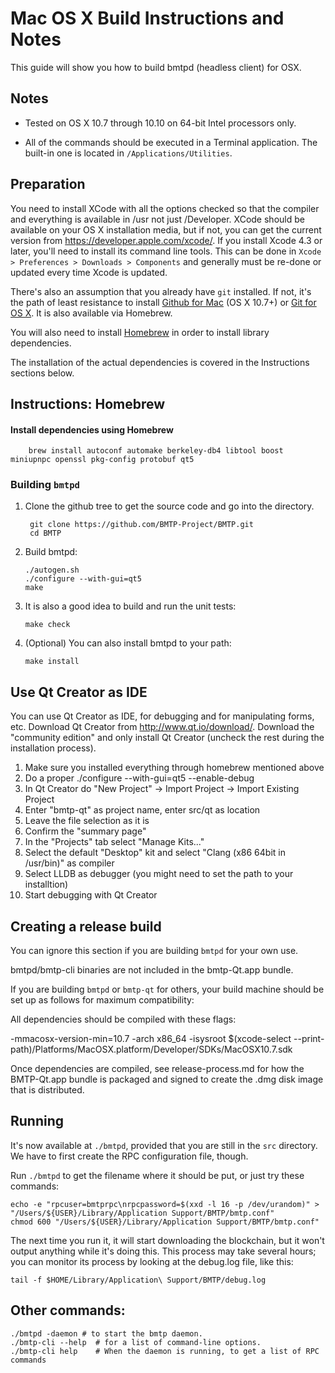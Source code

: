 Mac OS X Build Instructions and Notes
====================================
This guide will show you how to build bmtpd (headless client) for OSX.

Notes
-----

* Tested on OS X 10.7 through 10.10 on 64-bit Intel processors only.

* All of the commands should be executed in a Terminal application. The
built-in one is located in `/Applications/Utilities`.

Preparation
-----------

You need to install XCode with all the options checked so that the compiler
and everything is available in /usr not just /Developer. XCode should be
available on your OS X installation media, but if not, you can get the
current version from https://developer.apple.com/xcode/. If you install
Xcode 4.3 or later, you'll need to install its command line tools. This can
be done in `Xcode > Preferences > Downloads > Components` and generally must
be re-done or updated every time Xcode is updated.

There's also an assumption that you already have `git` installed. If
not, it's the path of least resistance to install [Github for Mac](https://mac.github.com/)
(OS X 10.7+) or
[Git for OS X](https://code.google.com/p/git-osx-installer/). It is also
available via Homebrew.

You will also need to install [Homebrew](http://brew.sh) in order to install library
dependencies.

The installation of the actual dependencies is covered in the Instructions
sections below.

Instructions: Homebrew
----------------------

#### Install dependencies using Homebrew

        brew install autoconf automake berkeley-db4 libtool boost miniupnpc openssl pkg-config protobuf qt5

### Building `bmtpd`

1. Clone the github tree to get the source code and go into the directory.

        git clone https://github.com/BMTP-Project/BMTP.git
        cd BMTP

2.  Build bmtpd:

        ./autogen.sh
        ./configure --with-gui=qt5
        make

3.  It is also a good idea to build and run the unit tests:

        make check

4.  (Optional) You can also install bmtpd to your path:

        make install

Use Qt Creator as IDE
------------------------
You can use Qt Creator as IDE, for debugging and for manipulating forms, etc.
Download Qt Creator from http://www.qt.io/download/. Download the "community edition" and only install Qt Creator (uncheck the rest during the installation process).

1. Make sure you installed everything through homebrew mentioned above
2. Do a proper ./configure --with-gui=qt5 --enable-debug
3. In Qt Creator do "New Project" -> Import Project -> Import Existing Project
4. Enter "bmtp-qt" as project name, enter src/qt as location
5. Leave the file selection as it is
6. Confirm the "summary page"
7. In the "Projects" tab select "Manage Kits..."
8. Select the default "Desktop" kit and select "Clang (x86 64bit in /usr/bin)" as compiler
9. Select LLDB as debugger (you might need to set the path to your installtion)
10. Start debugging with Qt Creator

Creating a release build
------------------------
You can ignore this section if you are building `bmtpd` for your own use.

bmtpd/bmtp-cli binaries are not included in the bmtp-Qt.app bundle.

If you are building `bmtpd` or `bmtp-qt` for others, your build machine should be set up
as follows for maximum compatibility:

All dependencies should be compiled with these flags:

 -mmacosx-version-min=10.7
 -arch x86_64
 -isysroot $(xcode-select --print-path)/Platforms/MacOSX.platform/Developer/SDKs/MacOSX10.7.sdk

Once dependencies are compiled, see release-process.md for how the BMTP-Qt.app
bundle is packaged and signed to create the .dmg disk image that is distributed.

Running
-------

It's now available at `./bmtpd`, provided that you are still in the `src`
directory. We have to first create the RPC configuration file, though.

Run `./bmtpd` to get the filename where it should be put, or just try these
commands:

    echo -e "rpcuser=bmtprpc\nrpcpassword=$(xxd -l 16 -p /dev/urandom)" > "/Users/${USER}/Library/Application Support/BMTP/bmtp.conf"
    chmod 600 "/Users/${USER}/Library/Application Support/BMTP/bmtp.conf"

The next time you run it, it will start downloading the blockchain, but it won't
output anything while it's doing this. This process may take several hours;
you can monitor its process by looking at the debug.log file, like this:

    tail -f $HOME/Library/Application\ Support/BMTP/debug.log

Other commands:
-------

    ./bmtpd -daemon # to start the bmtp daemon.
    ./bmtp-cli --help  # for a list of command-line options.
    ./bmtp-cli help    # When the daemon is running, to get a list of RPC commands

